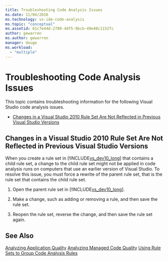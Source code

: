 ```yaml
---
title: Troubleshooting Code Analysis Issues
ms.date: 11/04/2016
ms.technology: vs-ide-code-analysis
ms.topic: "conceptual"
ms.assetid: 61c7e44d-2780-4df5-9bcb-49e40c1152fc
author: gewarren
ms.author: gewarren
manager: douge
ms.workload:
  - "multiple"
---
```

# Troubleshooting Code Analysis Issues
This topic contains troubleshooting information for the following Visual Studio code analysis issues.

-   [Changes in a Visual Studio 2010 Rule Set Are Not Reflected in Previous Visual Studio Versions](#ChildRuleSetChangesInPreviousVersions)

##  <a name="ChildRuleSetChangesInPreviousVersions"></a> Changes in a Visual Studio 2010 Rule Set Are Not Reflected in Previous Visual Studio Versions
 When you create a rule set in [!INCLUDE[vs_dev10_long](../code-quality/includes/vs_dev10_long_md.md)] that contains a child rule set, a change to the child rule set might not be applied in code analysis runs on computers that use an earlier version of Visual Studio. To resolve this issue, you must force a rewrite of the parent rule set, that is the rule set that contains the child rule set.

1.  Open the parent rule set in [!INCLUDE[vs_dev10_long](../code-quality/includes/vs_dev10_long_md.md)].

2.  Make a change, such as adding or removing a rule, and then save the rule set.

3.  Reopen the rule set, reverse the change, and then save the rule set again.

## See Also
 [Analyzing Application Quality](../code-quality/analyzing-application-quality-by-using-code-analysis-tools.md)
 [Analyzing Managed Code Quality](../code-quality/analyzing-managed-code-quality-by-using-code-analysis.md)
 [Using Rule Sets to Group Code Analysis Rules](../code-quality/using-rule-sets-to-group-code-analysis-rules.md)
